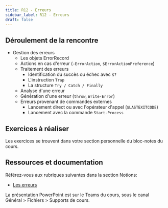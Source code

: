 ```yaml
---
title: R12 - Erreurs
sidebar_label: R12 - Erreurs
draft: false
---
```


## Déroulement de la rencontre

- Gestion des erreurs
  - Les objets ErrorRecord
  - Actions en cas d'erreur (`-ErrorAction`, `$ErrorActionPreference`)
  - Traitement des erreurs
    - Identification du succès ou échec avec `$?`
    - L'instruction `Trap`
    - La structure `Try / Catch / Finally`
  - Analyse d'une erreur
  - Génération d'une erreur (`throw`, `Write-Error`)
  - Erreurs provenant de commandes externes
    - Lancement direct ou avec l'opérateur d'appel (`$LASTEXITCODE`)
    - Lancement avec la commande `Start-Process`
  

## Exercices à réaliser

Les exercices se trouvent dans votre section personnelle du bloc-notes du cours.


## Ressources et documentation

Référez-vous aux rubriques suivantes dans la section Notions:
- [Les erreurs](/notions/scripts/erreurs)

La présentation PowerPoint est sur le Teams du cours, sous le canal Général > Fichiers > Supports de cours.
